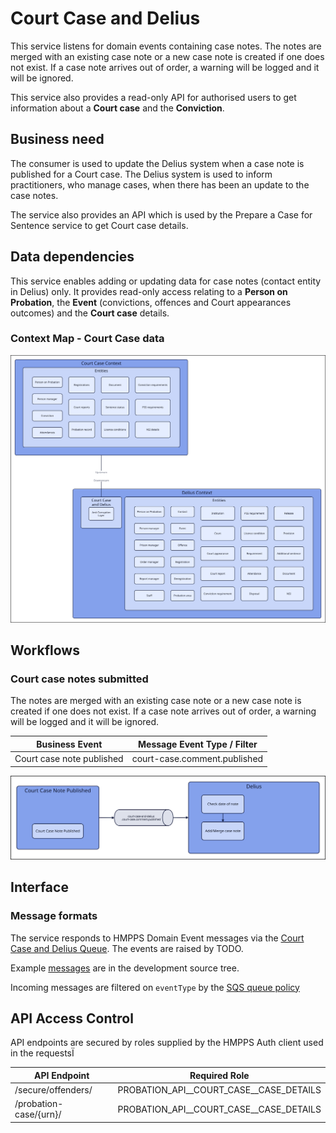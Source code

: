 # Court Case and Delius

This service listens for domain events containing case notes. The notes are merged with an existing case note or a new case note is created if one does not exist. If a case note arrives out of order, a warning will be logged and it will be ignored.

This service also provides a read-only API for authorised users to get information about a **Court case** and the **Conviction**.

## Business need

The consumer is used to update the Delius system when a case note is published for a Court case. The Delius system is used to inform practitioners, who manage cases, when there has been an update to the case notes.

The service also provides an API which is used by the Prepare a Case for Sentence service to get Court case details.

## Data dependencies
This service enables adding or updating data for case notes (contact entity in Delius) only. It provides read-only access relating to a **Person on Probation**, the **Event** (convictions, offences and Court appearances outcomes) and the **Court case** details.

### Context Map - Court Case data

![Context Map](../../doc/tech-docs/source/images/court-case-context-map.svg)

## Workflows
### Court case notes submitted
The notes are merged with an existing case note or a new case note is created if one does not exist. If a case note arrives out of order, a warning will be logged and it will be ignored.

| Business Event            | Message Event Type / Filter  |
| ------------------------- | ---------------------------- |
| Court case note published | court-case.comment.published |

![Context Map](../../doc/tech-docs/source/images/court-case-notes-submitted-workflow.svg)

## Interface
### Message formats

The service responds to HMPPS Domain Event messages via the
[Court Case and Delius Queue](https://github.com/ministryofjustice/cloud-platform-environments/blob/main/namespaces/live.cloud-platform.service.justice.gov.uk/hmpps-probation-integration-services-prod/resources/court-case-and-delius-queue.tf).
The events are raised by TODO.

Example [messages](./src/dev/resources/messages/) are in the development source tree.

Incoming messages are filtered on `eventType` by the [SQS queue policy](https://github.com/ministryofjustice/cloud-platform-environments/blob/main/namespaces/live.cloud-platform.service.justice.gov.uk/hmpps-probation-integration-services-prod/resources/court-case-and-delius-queue.tf)

## API Access Control

API endpoints are secured by roles supplied by the HMPPS Auth client used in
the requestsÏ

| API Endpoint           | Required Role                             |
| ---------------------- | ----------------------------------------- |
| /secure/offenders/     | PROBATION_API_\_COURT_CASE_\_CASE_DETAILS |
| /probation-case/{urn}/ | PROBATION_API_\_COURT_CASE_\_CASE_DETAILS |